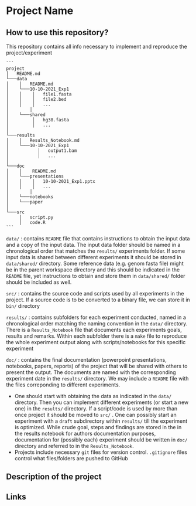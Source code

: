 # Project Name



## How to use this repository?

This repository contains all info necessary to implement and reproduce the project/experiment

````
```
project
│   README.md
└───data
│    │   README.md
│    └───10-10-2021_Exp1
│    │    │   file1.fasta
│    │    │   file2.bed
│    │    │   ...
│		 │
│    └───shared
│      	  │   hg38.fasta
│         │   ...
│   
└───results
│    │   Results_Notebook.md
│    └───10-10-2021_Exp1
│   	    │   output1.bam
│   	    │   ...
│
└───doc
│    │    README.md
│    └───presentations
│    │    │   10-10-2021_Exp1.pptx
│ 	 │    │   ...
│		 │
│    └───notebooks
│    └───paper
│
└───src
     │   script.py
     │   code.R
```
````

`data/` : contains `README` file that contains instructions to obtain the input data and a copy of the input data. The input data folder should be named in a chronological order that matches the `results/` experiments folder. If some input data is shared between different experiments it should be stored in `data/shared/` directory. Some reference data (e.g. genom fasta file) might be in the parent workspace directory and this should be indicated in the `README` file, yet instructions to obtain and store them in `data/shared/` folder should be included as well.

`src/` : contains the source code and scripts used by all experiments in the project. If a source code is to be converted to a binary file, we can store it in `bin/` directory

`results/` : contains subfolders for each experiment conducted, named in a chronological order matching the naming convention in the `data/` directory. There is a `Results_Notebook` file that documents each experiments goals, results and remarks. Within each subfolder there is a `make` file to reproduce the whole experiment output along with scripts/notebooks for this specific experiment

`doc/` : contains the final documentation (powerpoint presentations, notebooks, papers, reports) of the project that will be shared with others to present the output. The documents are named with the corresponding experiment date in the `results/` directory. We may include a `README` file with the files correponding to different experiments.

* One should start with obtaining the data as indicated in the `data/` directory. Then you can implement different experiments (or start a new one) in the `results/` directory. If a script/code is used by more than once project it should be moved to `src/` . One can possibly start an experiment with a `draft` subdirectory within `results/` till the experiment is optimized. While crude goal, steps and findings are stored in the in the results notebook for authors documentation purposes, documentation for (possibly each) experiment should be written in `doc/` directory and referred to in the `Results_Notebook`. 
* Projects include necessary `git` files for version control. `.gitignore` files control what files/folders are pushed to GitHub



## Description of the project



## Links







